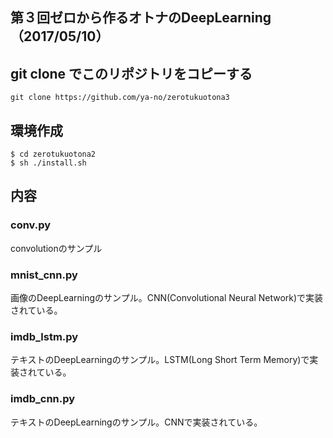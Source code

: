 

## 第３回ゼロから作るオトナのDeepLearning（2017/05/10）

## git clone でこのリポジトリをコピーする

```
git clone https://github.com/ya-no/zerotukuotona3
```

## 環境作成

```
$ cd zerotukuotona2
$ sh ./install.sh
```
## 内容
### conv.py
convolutionのサンプル
### mnist_cnn.py
画像のDeepLearningのサンプル。CNN(Convolutional Neural Network)で実装されている。
### imdb_lstm.py
テキストのDeepLearningのサンプル。LSTM(Long Short Term Memory)で実装されている。
### imdb_cnn.py
テキストのDeepLearningのサンプル。CNNで実装されている。
